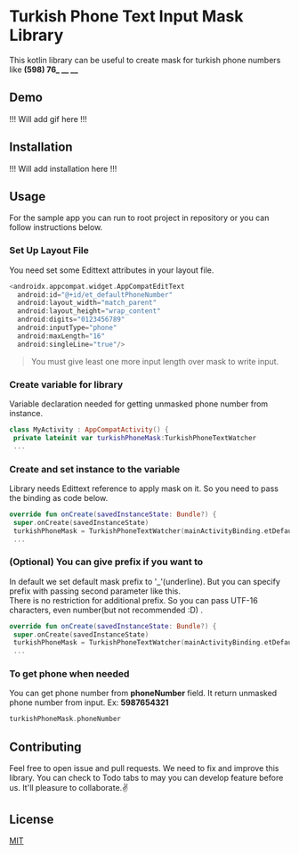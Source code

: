 

# Turkish Phone Text Input Mask Library

This kotlin library can be useful to create mask for turkish phone numbers like
**(598) 76_ __ __**

## Demo
!!! Will add gif here !!!


## Installation

!!! Will add installation here !!!

## Usage

For the sample app you can run to root project in repository or you can follow instructions below.
### Set Up Layout File

You need set some Edittext attributes in your layout file.
```kotlin
<androidx.appcompat.widget.AppCompatEditText  
  android:id="@+id/et_defaultPhoneNumber"  
  android:layout_width="match_parent"  
  android:layout_height="wrap_content"  
  android:digits="0123456789"  
  android:inputType="phone"  
  android:maxLength="16"  
  android:singleLine="true"/>
```

> You must give least one more input length over mask to write input.

### Create variable for library

Variable declaration needed for getting unmasked phone number from instance.
```kotlin  
class MyActivity : AppCompatActivity() {  
 private lateinit var turkishPhoneMask:TurkishPhoneTextWatcher 
 ...  
```  

### Create and set instance to the variable

Library needs Edittext reference to apply mask on it. So you need to pass the binding as code below.
```kotlin  
override fun onCreate(savedInstanceState: Bundle?) {  
 super.onCreate(savedInstanceState) 
 turkishPhoneMask = TurkishPhoneTextWatcher(mainActivityBinding.etDefaultPhoneNumber) 
 ...  
```  
### (Optional) You can give prefix if you want to

In default we set default mask prefix to '_'(underline). But you can specify prefix with passing second parameter like this.  
There is no restriction for additional prefix. So you can pass UTF-16 characters, even number(but not recommended :D) .
```kotlin  
override fun onCreate(savedInstanceState: Bundle?) {  
 super.onCreate(savedInstanceState) 
 turkishPhoneMask = TurkishPhoneTextWatcher(mainActivityBinding.etDefaultPhoneNumber,'*') 
 ...  
```  
### To get phone when needed

You can get phone number from **phoneNumber** field. It return unmasked phone number from input. Ex: **5987654321**
```kotlin  
turkishPhoneMask.phoneNumber  
```  

## Contributing

Feel free to open issue and pull requests. We need to fix and improve this library. You can check to Todo tabs to may you can develop feature before us. It'll pleasure to collaborate.✌️

## License
[MIT](https://choosealicense.com/licenses/mit/)